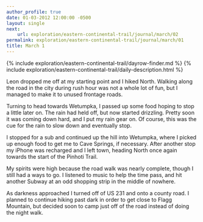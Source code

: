 ```yaml
---
author_profile: true
date: 01-03-2012 12:00:00 -0500
layout: single
next:
    url: exploration/eastern-continental-trail/journal/march/02
permalink: exploration/eastern-continental-trail/journal/march/01
title: March 1
---
```

{% include exploration/eastern-continental-trail/dayrow-finder.md %}
{% include exploration/eastern-continental-trail/daily-description.html %}

Leon dropped me off at my starting point and I hiked North. Walking along the road in the city during rush hour was not a whole lot of fun, but I managed to make it to unused frontage roads.

Turning to head towards Wetumpka, I passed up some food hoping to stop a little later on. The rain had held off, but now started drizzling. Pretty soon it was coming down hard, and I put my rain gear on. Of course, this was the cue for the rain to slow down and eventually stop.

I stopped for a sub and continued up the hill into Wetumpka, where I picked up enough food to get me to Cave Springs, if necessary. After another stop my iPhone was recharged and I left town, heading North once again towards the start of the Pinhoti Trail.

My spirits were high because the road walk was nearly complete, though I still had a ways to go. I listened to music to help the time pass, and hit another Subway at an odd shopping strip in the middle of nowhere.

As darkness approached I turned off of US 231 and onto a county road. I planned to continue hiking past dark in order to get close to Flagg Mountain, but decided soon to camp just off of the road instead of doing the night walk.